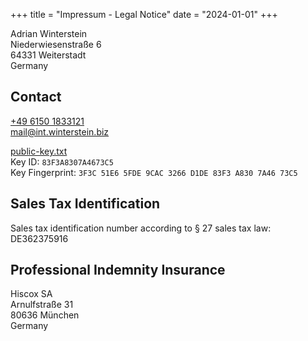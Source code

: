 +++
title = "Impressum - Legal Notice"
date = "2024-01-01"
+++

Adrian Winterstein\
Niederwiesenstraße 6\
64331 Weiterstadt\
Germany

## Contact

<i class="bi bi-telephone-fill mr-2" alt="Telephone"></i> [+49 6150 1833121](tel:+4961501833121)\
<i class="bi bi-envelope-paper-fill mr-2" alt="Email"></i> [mail@int.winterstein.biz](mailto:mail@int.winterstein.biz)

<i class="bi bi-key-fill mr-2" alt="Public Key"></i> [public-key.txt](/public-key.txt)\
Key ID: `83F3A8307A4673C5`\
Key Fingerprint: `3F3C 51E6 5FDE 9CAC 3266 D1DE 83F3 A830 7A46 73C5`

## Sales Tax Identification

Sales tax identification number according to § 27 sales tax law:\
DE362375916

## Professional Indemnity Insurance

Hiscox SA\
Arnulfstraße 31\
80636 München\
Germany
